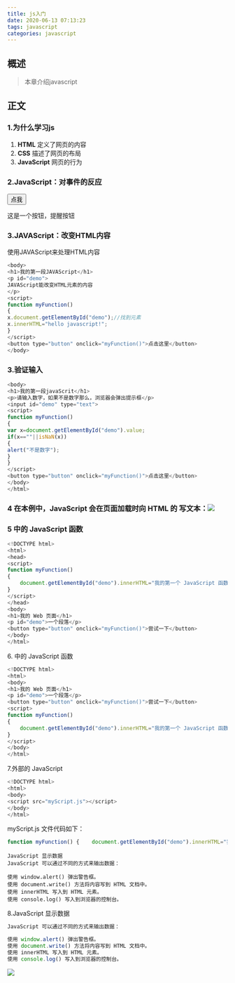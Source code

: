 ```yaml
---
title: js入门
date: 2020-06-13 07:13:23
tags: javascript
categories: javascript
---
```


## 概述

> 本章介绍javascript

<!--more-->

## 正文

### 1.为什么学习js

1. **HTML** 定义了网页的内容
2. **CSS** 描述了网页的布局
3. **JavaScript** 网页的行为

### 2.JavaScript：对事件的反应

<button type="button" onclick="alert('欢迎')"> 点我</button>

这是一个按钮，提醒按钮

### 3.JAVAScript：改变HTML内容

使用JAVAScript来处理HTML内容

```javascript
<body>
<h1>我的第一段JAVAScript</h1>
<p id="demo">
JAVAScript能改变HTML元素的内容
</p>
<script>
function myFunction()
{
x.document.getElementById("demo");//找到元素
x.innerHTML="hello javascript!";
}
</script>
<button type="button" onclick="myFunction()">点击这里</button>
</body>
```

### 3.验证输入

```javascript
<body>
<h1>我的第一段javaScrit</h1>
<p>请输入数字，如果不是数字那么，浏览器会弹出提示框</p>
<input id="demo" type="text">
<script>
function myFunction()
{
var x=document.getElementById("demo").value;
if(x==""||isNaN(x))
{
alert("不是数字");
}
}
</script>
<button type="button" onclick="myFunction()">点击这里</button>
</body>
</html>
```

### 4 在本例中，JavaScript 会在页面加载时向 HTML 的 <body> 写文本：![](https://photos.alitaalice.cn/image/20200613075951.png)

### 5<head> 中的 JavaScript 函数

```javascript
<!DOCTYPE html>
<html>
<head>
<script>
function myFunction()
{
    document.getElementById("demo").innerHTML="我的第一个 JavaScript 函数";
}
</script>
</head>
<body>
<h1>我的 Web 页面</h1>
<p id="demo">一个段落</p>
<button type="button" onclick="myFunction()">尝试一下</button>
</body>
</html>
```

6.<body> 中的 JavaScript 函数

```javascript
<!DOCTYPE html>
<html>
<body>
<h1>我的 Web 页面</h1>
<p id="demo">一个段落</p>
<button type="button" onclick="myFunction()">尝试一下</button>
<script>
function myFunction()
{
    document.getElementById("demo").innerHTML="我的第一个 JavaScript 函数";
}
</script>
</body>
</html>
```

7.外部的 JavaScript

```javascript
<!DOCTYPE html>
<html>
<body>
<script src="myScript.js"></script>
</body>
</html>
```

myScript.js 文件代码如下：

```javascript
function myFunction() {    document.getElementById("demo").innerHTML="我的第一个 JavaScript 函数"; }
```

```
JavaScript 显示数据
JavaScript 可以通过不同的方式来输出数据：

使用 window.alert() 弹出警告框。
使用 document.write() 方法将内容写到 HTML 文档中。
使用 innerHTML 写入到 HTML 元素。
使用 console.log() 写入到浏览器的控制台。
```

8.JavaScript 显示数据

```javascript
JavaScript 可以通过不同的方式来输出数据：

使用 window.alert() 弹出警告框。
使用 document.write() 方法将内容写到 HTML 文档中。
使用 innerHTML 写入到 HTML 元素。
使用 console.log() 写入到浏览器的控制台。
```

![](https://photos.alitaalice.cn/image/20200613082104.png)

